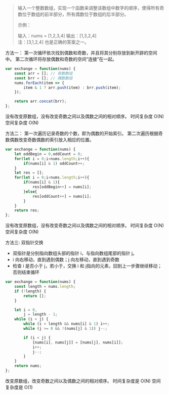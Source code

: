 
> 输入一个整数数组，实现一个函数来调整该数组中数字的顺序，使得所有奇数位于数组的前半部分，所有偶数位于数组的后半部分。
> 
>  
> 
> 示例：
> 
> 输入：nums = [1,2,3,4] 
> 输出：[1,3,2,4]  
> 注：[3,1,2,4] 也是正确的答案之一。

方法一：
第一次循环依次找到偶数和奇数，并且将其分别存放到新开辟的空间中。
第二次循环将存放偶数和奇数的空间“连接”在一起。

```javascript
var exchange = function(nums) {
    const arr = []; // 奇数数组
    const brr = []; // 偶数数组
    nums.forEach(item => {
        item & 1 ? arr.push(item) : brr.push(item);
    });

    return arr.concat(brr);
};
```
没有改变原数组，没有改变奇数之间以及偶数之间的相对顺序。
时间复杂度 O(N)
空间复杂度 O(N)

方法二：
第一次遍历记录奇数的个数，即为偶数的开始索引。
第二次遍历根据奇数偶数改变奇数偶数的索引放入相应的位置。

```javascript
var exchange = function(nums) {
    let oddBegin = 0,oddCount = 0;
    for(let i = 0;i<nums.length;i++){
        if(nums[i] & 1) oddCount++; 
    }
    let res = [];
    for(let i = 0;i<nums.length;i++){
        if(nums[i] & 1){
            res[oddBegin++] = nums[i];
        }else{
            res[oddCount++] = nums[i];
        }
    }
    return res;
};
```
没有改变原数组，没有改变奇数之间以及偶数之间的相对顺序。
时间复杂度 O(N)
空间复杂度 O(N)

方法三: 双指针交换

 - 双指针是分别指向数组头部的指针 i，与指向数组尾部的指针 j。
 - i 向右移动，直到遇到偶数；j 向左移动，直到遇到奇数 
 - 检查 i 是否小于 j，若小于，交换 i 和 j指向的元素，回到上一步骤继续移动；否则结束循环 

```javascript
var exchange = function(nums) {
    const length = nums.length;
    if (!length) {
        return [];
    }

    let i = 0,
        j = length - 1;
    while (i < j) {
        while (i < length && nums[i] & 1) i++;
        while (j >= 0 && !(nums[j] & 1)) j--;

        if (i < j) {
            [nums[i], nums[j]] = [nums[j], nums[i]];
            i++;
            j--;
        }
    }
    return nums;
};
```
改变原数组，改变奇数之间以及偶数之间的相对顺序。
时间复杂度是 O(N)
空间复杂度是 O(1)
